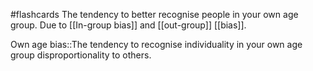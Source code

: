 #flashcards
The tendency to better recognise people in your own age group. Due to [[In-group bias]] and [[out-group]] [[bias]]. 

Own age bias::The tendency to recognise individuality in your own age group disproportionality to others.
<!--SR:!2023-11-07,3,250-->

